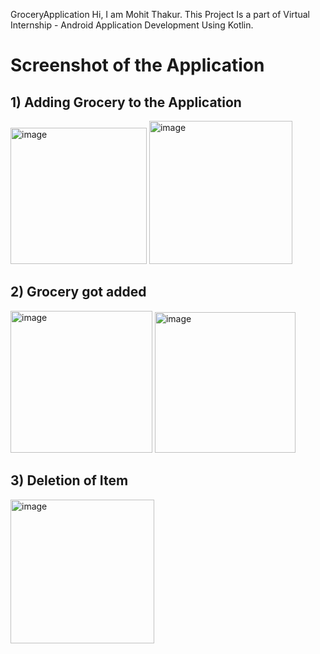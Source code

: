 GroceryApplication
Hi, I am Mohit  Thakur. This Project Is a part of Virtual Internship - Android Application Development Using Kotlin.

# Screenshot of the Application

## 1) Adding Grocery to the Application
<img width="218" alt="image" src="https://user-images.githubusercontent.com/84894767/192084857-09844bfc-2a55-4fb5-a5ca-8de455f94ee1.jpeg">          
<img width="229" alt="image" src="https://user-images.githubusercontent.com/84894767/192084899-d5a35e9d-e694-4ef7-a36e-c743eca0cfeb.jpeg">  

## 2) Grocery got added
<img width="227" alt="image" src="https://user-images.githubusercontent.com/84894767/192084942-7f329066-56c7-41e0-a2a1-26a7ffedb754.jpeg">   
<img width="225" alt="image" src="https://user-images.githubusercontent.com/84894767/192085062-27f85bf2-acf3-4538-9f8f-1382757dc4f4.jpeg">    

## 3) Deletion of Item

<img width="230" alt="image" src="https://user-images.githubusercontent.com/84894767/192085091-f832aca6-1d2c-4366-9c38-d0c7b1c21e64.jpeg">
